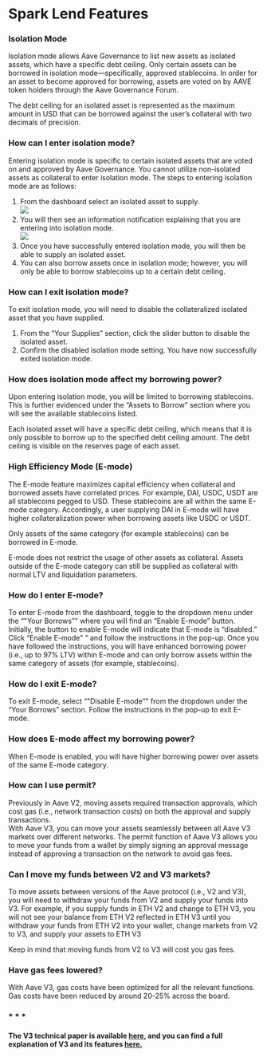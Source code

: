 # Spark Lend Features

### Isolation Mode

Isolation mode allows Aave Governance to list new assets as isolated assets, which have a specific debt ceiling. Only certain assets can be borrowed in isolation mode—specifically, approved stablecoins. In order for an asset to become approved for borrowing, assets are voted on by AAVE token holders through the Aave Governance Forum. &#x20;

The debt ceiling for an isolated asset is represented as the maximum amount in USD that can be borrowed against the user’s collateral with two decimals of precision.&#x20;

### How can I enter isolation mode?

Entering isolation mode is specific to certain isolated assets that are voted on and approved by Aave Governance. You cannot utilize non-isolated assets as collateral to enter isolation mode. The steps to entering isolation mode are as follows:

1. From the dashboard select an isolated asset to supply.\
   ![](broken-reference)
2. You will then see an information notification explaining that you are entering into isolation mode.\
   ![](broken-reference)
3. Once you have successfully entered isolation mode, you will then be able to supply an isolated asset.
4. You can also borrow assets once in isolation mode; however, you will only be able to borrow stablecoins up to a certain debt ceiling.

### How can I exit isolation mode?

To exit isolation mode, you will need to disable the collateralized isolated asset that you have supplied. &#x20;

1. From the “Your Supplies” section, click the slider button to disable the isolated asset. &#x20;
2. Confirm the disabled isolation mode setting. You have now successfully exited isolation mode.&#x20;

### How does isolation mode affect my borrowing power?

Upon entering isolation mode, you will be limited to borrowing stablecoins. This is further evidenced under the “Assets to Borrow” section where you will see the available stablecoins listed.

Each isolated asset will have a specific debt ceiling, which means that it is only possible to borrow up to the specified debt ceiling amount. The debt ceiling is visible on the reserves page of each asset.&#x20;

### High Efficiency Mode (E-mode)

The E-mode feature maximizes capital efficiency when collateral and borrowed assets have correlated prices. For example, DAI, USDC, USDT are all stablecoins pegged to USD. These stablecoins are all within the same E-mode category. Accordingly, a user supplying DAI in E-mode will have higher collateralization power when borrowing assets like USDC or USDT.&#x20;

Only assets of the same category (for example stablecoins) can be borrowed in E-mode.

E-mode does not restrict the usage of other assets as collateral. Assets outside of the E-mode category can still be supplied as collateral with normal LTV and liquidation parameters.

### How do I enter E-mode?

To enter E-mode from the dashboard, toggle to the dropdown menu under the “"Your Borrows”" where you will find an “Enable E-mode” button. Initially, the button to enable E-mode will indicate that E-mode is “disabled.” Click “Enable E-mode" ” and follow the instructions in the pop-up. Once you have followed the instructions, you will have enhanced borrowing power (i.e., up to 97% LTV) within E-mode and can only borrow assets within the same category of assets (for example, stablecoins).

### How do I exit E-mode?

To exit E-mode, select “"Disable E-mode”" from the dropdown under the “Your Borrows” section. Follow the instructions in the pop-up to exit E-mode.

### How does E-mode affect my borrowing power?

When E-mode is enabled, you will have higher borrowing power over assets of the same E-mode category.

### How can I use permit?

Previously in Aave V2, moving assets required transaction approvals, which cost gas (i.e., network transaction costs) on both the approval and supply transactions.\
With Aave V3, you can move your assets seamlessly between all Aave V3 markets over different networks. The permit function of Aave V3 allows you to move your funds from a wallet by simply signing an approval message instead of approving a transaction on the network to avoid gas fees.

### Can I move my funds between V2 and V3 markets?

To move assets between versions of the Aave protocol (i.e., V2 and V3), you will need to withdraw your funds from V2 and supply your funds into V3. For example, if you supply funds in ETH V2 and change to ETH V3, you will not see your balance from ETH V2 reflected in ETH V3 until you withdraw your funds from ETH V2 into your wallet, change markets from V2 to V3, and supply your assets to ETH V3 \
&#x20;

Keep in mind that moving funds from V2 to V3 will cost you gas fees.

### Have gas fees lowered?

With Aave V3, gas costs have been optimized for all the relevant functions. Gas costs have been reduced by around 20-25% across the board.

### &#x20;                                                \*        \*         \*

#### The V3 technical paper is available [here](https://github.com/aave/aave-v3-core/blob/master/techpaper/Aave\_V3\_Technical\_Paper.pdf), and you can find a full explanation of V3 and its features [here.](https://governance.aave.com/t/introducing-aave-v3/6035)&#x20;
